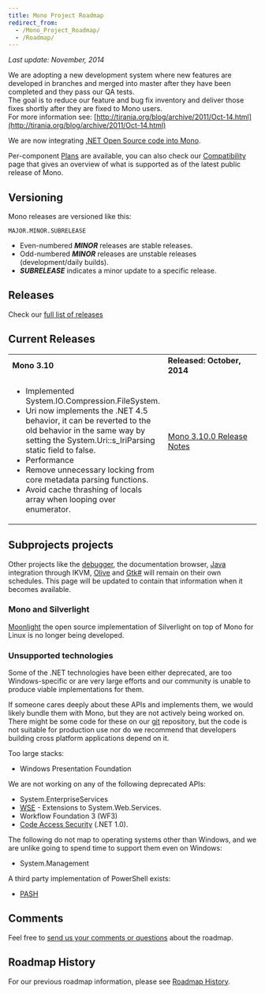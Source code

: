 ```yaml
---
title: Mono Project Roadmap
redirect_from:
  - /Mono_Project_Roadmap/
  - /Roadmap/
---
```


*Last update: November, 2014*

We are adopting a new development system where new features are developed in branches and merged into master after they have been completed and they pass our QA tests.<br/>
The goal is to reduce our feature and bug fix inventory and deliver those fixes shortly after they are fixed to Mono users.<br/>
For more information see: [http://tirania.org/blog/archive/2011/Oct-14.html](http://tirania.org/blog/archive/2011/Oct-14.html)

We are now integrating [.NET Open Source code into Mono](/docs/about-mono/dotnet-integration).

Per-component [Plans](/docs/about-mono/plans/) are available, you can also check our [Compatibility](/docs/about-mono/compatibility/) page that gives an overview of what is supported as of the latest public release of Mono.

Versioning
----------

Mono releases are versioned like this:

    MAJOR.MINOR.SUBRELEASE

-   Even-numbered ***MINOR*** releases are stable releases.
-   Odd-numbered ***MINOR*** releases are unstable releases (development/daily builds).
-   ***SUBRELEASE*** indicates a minor update to a specific release.

Releases
--------

Check our [full list of releases](http://www.mono-project.com/docs/about-mono/releases/)

Current Releases
----------------

<table>
<col width="50%" />
<col width="50%" />
<tbody>
<tr class="odd">
<td align="left"><strong>Mono 3.10</strong></td>
<td align="left"><strong>Released: October, 2014</strong></td>
</tr>
<tr class="even">
<td align="left"><ul>
<li>Implemented System.IO.Compression.FileSystem.</li>
<li>Uri now implements the .NET 4.5 behavior, it can be reverted to the old behavior in the same way by setting the System.Uri::s_IriParsing static field to false.</li>
<li>Performance</li>
<li>Remove unnecessary locking from core metadata parsing functions.</li>
<li>Avoid cache thrashing of locals array when looping over enumerator.</li>
</ul>
</td>
<td align="left"><p><a href="/docs/about-mono/releases/3.10.0/" title="Release Notes Mono 3.10.0">Mono 3.10.0 Release Notes</a></p>
<p><br /></p></td>
</tr>
</tbody>
</table>

Subprojects projects
--------------------

Other projects like the [debugger](/docs/debug+profile/debug/debugger/), the documentation browser, [Java](/docs/about-mono/languages/java/) integration through IKVM, [Olive](/archived/olive "Olive") and [Gtk#](/docs/gui/gtksharp/) will remain on their own schedules. This page will be updated to contain that information when it becomes available.

### Mono and Silverlight

[Moonlight](/docs/web/moonlight/) the open source implementation of Silverlight on top of Mono for Linux is no longer being developed.

### Unsupported technologies

Some of the .NET technologies have been either deprecated, are too Windows-specific or are very large efforts and our community is unable to produce viable implementations for them.

If someone cares deeply about these APIs and implements them, we would likely bundle them with Mono, but they are not actively being worked on. There might be some code for these on our [git](/community/contributing/source-code-repository/) repository, but the code is not suitable for production use nor do we recommend that developers building cross platform applications depend on it.

Too large stacks:

-   Windows Presentation Foundation

We are not working on any of the following deprecated APIs:

-   System.EnterpriseServices
-   [WSE](/archived/wse "WSE") - Extensions to System.Web.Services.
-   Workflow Foundation 3 (WF3)
-   [Code Access Security](/docs/advanced/cas/) (.NET 1.0).

The following do not map to operating systems other than Windows, and we are unlike going to spend time to support them even on Windows:

-   System.Management

A third party implementation of PowerShell exists:

- [PASH](https://github.com/Pash-Project/Pash)

Comments
--------

Feel free to [send us your comments or questions](http://www.go-mono.com/contact/) about the roadmap.

Roadmap History
---------------

For our previous roadmap information, please see [Roadmap History](/archived/roadmap_history "Roadmap History").

